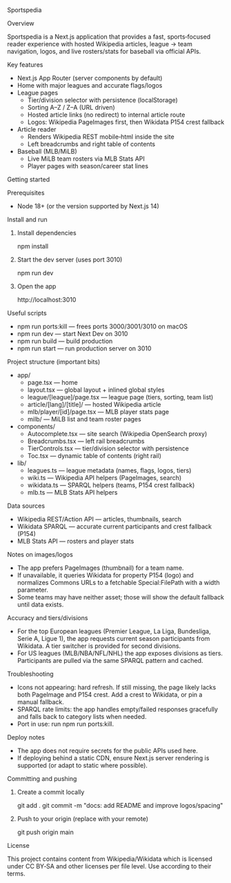 Sportspedia

Overview

Sportspedia is a Next.js application that provides a fast, sports‑focused reader experience with hosted Wikipedia articles, league → team navigation, logos, and live rosters/stats for baseball via official APIs.

Key features

- Next.js App Router (server components by default)
- Home with major leagues and accurate flags/logos
- League pages
  - Tier/division selector with persistence (localStorage)
  - Sorting A–Z / Z–A (URL driven)
  - Hosted article links (no redirect) to internal article route
  - Logos: Wikipedia PageImages first, then Wikidata P154 crest fallback
- Article reader
  - Renders Wikipedia REST mobile‑html inside the site
  - Left breadcrumbs and right table of contents
- Baseball (MLB/MiLB)
  - Live MiLB team rosters via MLB Stats API
  - Player pages with season/career stat lines

Getting started

Prerequisites

- Node 18+ (or the version supported by Next.js 14)

Install and run

1) Install dependencies

   npm install

2) Start the dev server (uses port 3010)

   npm run dev

3) Open the app

   http://localhost:3010

Useful scripts

- npm run ports:kill  — frees ports 3000/3001/3010 on macOS
- npm run dev        — start Next Dev on 3010
- npm run build      — build production
- npm run start      — run production server on 3010

Project structure (important bits)

- app/
  - page.tsx                  — home
  - layout.tsx                — global layout + inlined global styles
  - league/[league]/page.tsx  — league page (tiers, sorting, team list)
  - article/[lang]/[title]/   — hosted Wikipedia article
  - mlb/player/[id]/page.tsx  — MLB player stats page
  - milb/                     — MiLB list and team roster pages
- components/
  - Autocomplete.tsx          — site search (Wikipedia OpenSearch proxy)
  - Breadcrumbs.tsx           — left rail breadcrumbs
  - TierControls.tsx          — tier/division selector with persistence
  - Toc.tsx                   — dynamic table of contents (right rail)
- lib/
  - leagues.ts                — league metadata (names, flags, logos, tiers)
  - wiki.ts                   — Wikipedia API helpers (PageImages, search)
  - wikidata.ts               — SPARQL helpers (teams, P154 crest fallback)
  - mlb.ts                    — MLB Stats API helpers

Data sources

- Wikipedia REST/Action API — articles, thumbnails, search
- Wikidata SPARQL — accurate current participants and crest fallback (P154)
- MLB Stats API — rosters and player stats

Notes on images/logos

- The app prefers PageImages (thumbnail) for a team name.
- If unavailable, it queries Wikidata for property P154 (logo) and normalizes Commons URLs to a fetchable Special:FilePath with a width parameter.
- Some teams may have neither asset; those will show the default fallback until data exists.

Accuracy and tiers/divisions

- For the top European leagues (Premier League, La Liga, Bundesliga, Serie A, Ligue 1), the app requests current season participants from Wikidata. A tier switcher is provided for second divisions.
- For US leagues (MLB/NBA/NFL/NHL) the app exposes divisions as tiers. Participants are pulled via the same SPARQL pattern and cached.

Troubleshooting

- Icons not appearing: hard refresh. If still missing, the page likely lacks both PageImage and P154 crest. Add a crest to Wikidata, or pin a manual fallback.
- SPARQL rate limits: the app handles empty/failed responses gracefully and falls back to category lists when needed.
- Port in use: run npm run ports:kill.

Deploy notes

- The app does not require secrets for the public APIs used here.
- If deploying behind a static CDN, ensure Next.js server rendering is supported (or adapt to static where possible).

Committing and pushing

1) Create a commit locally

   git add .
   git commit -m "docs: add README and improve logos/spacing"

2) Push to your origin (replace with your remote)

   git push origin main

License

This project contains content from Wikipedia/Wikidata which is licensed under CC BY‑SA and other licenses per file level. Use according to their terms.


